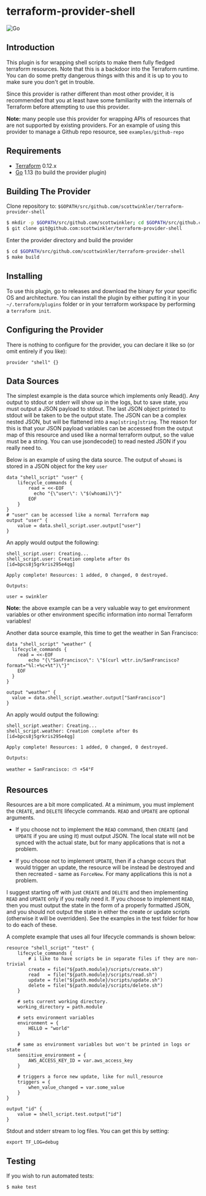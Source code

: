# terraform-provider-shell
![Go](https://github.com/scottwinkler/terraform-provider-shell/workflows/Go/badge.svg)
## Introduction
This plugin is for wrapping shell scripts to make them fully fledged terraform resources. Note that this is a backdoor into the Terraform runtime. You can do some pretty dangerous things with this and it is up to you to make sure you don't get in trouble.

Since this provider is rather different than most other provider, it is recommended that you at least have some familiarity with the internals of Terraform before attempting to use this provider.

**Note:** many people use this provider for wrapping APIs of resources that are not supported by existing providers. For an example of using this provider to manage a Github repo resource, see `examples/github-repo`

## Requirements

-	[Terraform](https://www.terraform.io/downloads.html) 0.12.x
-	[Go](https://golang.org/doc/install) 1.13 (to build the provider plugin)

## Building The Provider

Clone repository to: `$GOPATH/src/github.com/scottwinkler/terraform-provider-shell`

```sh
$ mkdir -p $GOPATH/src/github.com/scottwinkler; cd $GOPATH/src/github.com/scottwinkler
$ git clone git@github.com:scottwinkler/terraform-provider-shell
```

Enter the provider directory and build the provider

```sh
$ cd $GOPATH/src/github.com/scottwinkler/terraform-provider-shell
$ make build
```

## Installing
To use this plugin, go to releases and download the binary for your specific OS and architecture. You can install the plugin by either putting it in your `~/.terraform/plugins` folder or in your terraform workspace by performing a `terraform init`.

## Configuring the Provider
There is nothing to configure for the provider, you can declare it like so (or omit entirely if you like):

```
provider "shell" {}
```

## Data Sources
The simplest example is the data source which implements only Read(). Any output to stdout or stderr will show up in the logs, but to save state, you must output a JSON payload to stdout. The last JSON object printed to stdout will be taken to be the output state. The JSON can be a complex nested JSON, but will be flattened into a `map[string]string`. The reason for this is that your JSON payload variables can be accessed from the output map of this resource and used like a normal terraform output, so the value must be a string. You can use jsondecode() to read nested JSON if you really need to.

Below is an example of using the data source. The output of `whoami` is stored in a JSON object for the key `user`

```
data "shell_script" "user" {
	lifecycle_commands {
		read = <<-EOF
		  echo "{\"user\": \"$(whoami)\"}"
		EOF
	}
}
# "user" can be accessed like a normal Terraform map
output "user" {
	value = data.shell_script.user.output["user"]
}
```

An apply would output the following:

```
shell_script.user: Creating...
shell_script.user: Creation complete after 0s [id=bpcs8j5grkris295e4qg]

Apply complete! Resources: 1 added, 0 changed, 0 destroyed.

Outputs:

user = swinkler
```
**Note:** the above example can be a very valuable way to get environment variables or other environment specific information into normal Terraform variables!

Another data source example, this time to get the weather in San Francisco:

```
data "shell_script" "weather" {
  lifecycle_commands {
    read = <<-EOF
        echo "{\"SanFrancisco\": \"$(curl wttr.in/SanFrancisco?format="%l:+%c+%t")\"}"
    EOF
  }
}

output "weather" {
  value = data.shell_script.weather.output["SanFrancisco"]
}
```

An apply would output the following:

```
shell_script.weather: Creating...
shell_script.weather: Creation complete after 0s [id=bpcs8j5grkris295e4qg]

Apply complete! Resources: 1 added, 0 changed, 0 destroyed.

Outputs:

weather = SanFrancisco: ⛅️ +54°F
```

## Resources
Resources are a bit more complicated. At a minimum, you must implement the `CREATE`, and `DELETE` lifecycle commands. `READ` and `UPDATE` are optional arguments.

* If you choose not to implement the `READ` command, then `CREATE` (and `UPDATE` if you are using it) must output JSON. The local state will not be synced with the actual state, but for many applications that is not a problem.

* If you choose not to implement `UPDATE`, then if a change occurs that would trigger an update, the resource will be instead be destroyed and then recreated - same as `ForceNew`. For many applications this is not a problem.

I suggest starting off with just `CREATE` and `DELETE` and then implementing `READ` and `UPDATE` only if you really need it. If you choose to implement `READ`, then you must output the state in the form of a properly formatted JSON, and you should not output the state in either the create or update scripts (otherwise it will be overridden). See the examples in the test folder for how to do each of these.

A complete example that uses all four lifecycle commands is shown below:

	resource "shell_script" "test" {
		lifecycle_commands {
			# i like to have scripts be in separate files if they are non-trivial
			create = file("${path.module}/scripts/create.sh")
			read   = file("${path.module}/scripts/read.sh")
			update = file("${path.module}/scripts/update.sh")
			delete = file("${path.module}/scripts/delete.sh")
		}

		# sets current working directory.
		working_directory = path.module

		# sets environment variables
		environment = {
			HELLO = "world"
		}

		# same as environment variables but won't be printed in logs or state
		sensitive_environment = {
			AWS_ACCESS_KEY_ID = var.aws_access_key
		}

		# triggers a force new update, like for null_resource
		triggers = {
			when_value_changed = var.some_value
		}
	}

	output "id" {
		value = shell_script.test.output["id"]
	}

Stdout and stderr stream to log files. You can get this by setting:

```
export TF_LOG=debug
```

## Testing
If you wish to run automated tests:

```sh
$ make test
```

